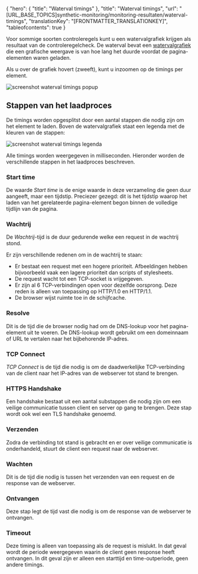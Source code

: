 {
  "hero": {
    "title": "Waterval timings"
  },
  "title": "Waterval timings",
  "url": "[URL_BASE_TOPICS]synthetic-monitoring/monitoring-resultaten/waterval-timings",
  "translationKey": "[FRONTMATTER_TRANSLATIONKEY]",
  "tableofcontents": true
}

Voor sommige soorten controleregels kunt u een watervalgrafiek krijgen als resultaat van de controleregelcheck. De waterval bevat een [watervalgrafiek]([LINK_URL_1]) die een grafische weergave is van hoe lang het duurde voordat de pagina-elementen waren geladen. 

Als u over de grafiek hovert (zweeft), kunt u inzoomen op de timings per element. 

![screenshot waterval timings popup]([LINK_URL_2])

## Stappen van het laadproces

De timings worden opgesplitst door een aantal stappen die nodig zijn om het element te laden. Boven de watervalgrafiek staat een legenda met de kleuren van de stappen: 

![screenshot waterval timings legenda]([LINK_URL_3])

Alle timings worden weergegeven in milliseconden. Hieronder worden de verschillende stappen in het laadproces beschreven.

### Start time

De waarde *Start time* is de enige waarde in deze verzameling die geen duur aangeeft, maar een tijdstip. Preciezer gezegd: dit is het tijdstip waarop het laden van het gerelateerde pagina-element begon binnen de volledige tijdlijn van de pagina.

### Wachtrij

De *Wachtrij*-tijd is de duur gedurende welke een request in de wachtrij stond.

Er zijn verschillende redenen om in de wachtrij te staan:

- Er bestaat een request met een hogere prioriteit. Afbeeldingen hebben bijvoorbeeld vaak een lagere prioriteit dan scripts of stylesheets.
- De request wacht tot een TCP-socket is vrijgegeven.
- Er zijn al 6 TCP-verbindingen open voor dezelfde oorsprong. Deze reden is alleen van toepassing op HTTP/1.0 en HTTP/1.1. 
- De browser wijst ruimte toe in de schijfcache.

### Resolve

Dit is de tijd die de browser nodig had om de DNS-lookup voor het pagina-element uit te voeren. De DNS-lookup wordt gebruikt om een domeinnaam of URL te vertalen naar het bijbehorende IP-adres.

### TCP Connect

*TCP Connect* is de tijd die nodig is om de daadwerkelijke TCP-verbinding van de client naar het IP-adres van de webserver tot stand te brengen.

### HTTPS Handshake

Een handshake bestaat uit een aantal substappen die nodig zijn om een veilige communicatie tussen client en server op gang te brengen. Deze stap wordt ook wel een TLS handshake genoemd. 

### Verzenden

Zodra de verbinding tot stand is gebracht en er over veilige communicatie is onderhandeld, stuurt de client een request naar de webserver. 

### Wachten

Dit is de tijd die nodig is tussen het verzenden van een request en de response van de webserver.

### Ontvangen

Deze stap legt de tijd vast die nodig is om de response van de webserver te ontvangen.

### Timeout

Deze timing is alleen van toepassing als de request is mislukt. In dat geval wordt de periode weergegeven waarin de client geen response heeft ontvangen. In dit geval zijn er alleen een starttijd en time-outperiode, geen andere timings.
